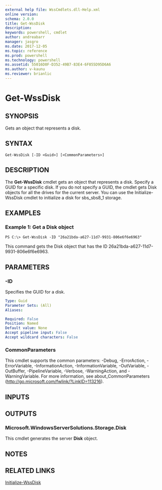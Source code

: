 ```yaml
---
external help file: WssCmdlets.dll-Help.xml
online version: 
schema: 2.0.0
title: Get-WssDisk
description: 
keywords: powershell, cmdlet
author: andreabarr
manager: jasgro
ms.date: 2017-12-05
ms.topic: reference
ms.prod: powershell
ms.technology: powershell
ms.assetid: 55016D8F-D352-49B7-83E4-6F855D95D6A6
ms.author: v-kaunu
ms.reviewer: brianlic
---
```


# Get-WssDisk

## SYNOPSIS
Gets an object that represents a disk.

## SYNTAX

```
Get-WssDisk [-ID <Guid>] [<CommonParameters>]
```

## DESCRIPTION
The **Get-WssDisk** cmdlet gets an object that represents a disk.
Specify a GUID for a specific disk.
If you do not specify a GUID, the cmdlet gets Disk objects for all the drives for the current server.
You can use the Initialize-WssDisk cmdlet to initialize a disk for sbs_sbs8_1 storage.

## EXAMPLES

### Example 1: Get a Disk object
```
PS C:\> Get-WssDisk -ID "26a21bda-a627-11d7-9931-806e6f6e6963"
```

This command gets the Disk object that has the ID 26a21bda-a627-11d7-9931-806e6f6e6963.

## PARAMETERS

### -ID
Specifies the GUID for a disk.

```yaml
Type: Guid
Parameter Sets: (All)
Aliases: 

Required: False
Position: Named
Default value: None
Accept pipeline input: False
Accept wildcard characters: False
```

### CommonParameters
This cmdlet supports the common parameters: -Debug, -ErrorAction, -ErrorVariable, -InformationAction, -InformationVariable, -OutVariable, -OutBuffer, -PipelineVariable, -Verbose, -WarningAction, and -WarningVariable. For more information, see about_CommonParameters (http://go.microsoft.com/fwlink/?LinkID=113216).

## INPUTS

## OUTPUTS

### Microsoft.WindowsServerSolutions.Storage.Disk
This cmdlet generates the server **Disk** object.

## NOTES

## RELATED LINKS

[Initialize-WssDisk](./Initialize-WssDisk.md)

